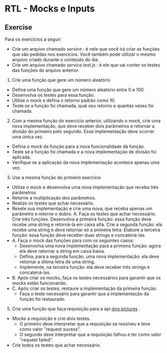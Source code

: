 # RTL - Mocks e Inputs

## Exercise

Para os exercícios a seguir:
* Crie um arquivo chamado *service* : é nele que você irá criar as funções que são pedidas nos exercícios. Você também pode utilizar o mesmo arquivo criado durante o conteúdo do dia.
* Crie um arquivo chamado *service.test.js* : é ele que vai conter os testes das funções do arquivo anterior.
1. Crie uma função que gere um número aleatório
* Defina uma função que gere um número aleatório entre 0 e 100.
* Desenvolva os testes para essa função.
* Utilize o mock e defina o retorno padrão como 10.
* Teste se a função foi chamada, qual seu retorno e quantas vezes foi chamada.
2. Com a mesma função do exercício anterior, utilizando o mock, crie uma nova implementação, que deve receber dois parâmetros e retornar a divisão do primeiro pelo segundo. Essa implementação deve ocorrer uma única vez.
* Defina o mock da função para a nova funcionalidade da função.
* Teste se a função foi chamada e a nova implementação de divisão foi aplicada.
* Verifique se a aplicação da nova implementação acontece apenas uma vez.
3. Use a mesma função do primeiro exercício
* Utilize o mock e desenvolva uma nova implementação que receba três parâmetros
* Retorne a multiplicação dos parâmetros.
* Realize os testes que achar necessário.
* Resete sua implementação e crie uma nova, que receba apenas um parâmetro e retorne o dobro.
A. Faça os testes que achar necessário.
Crie três funções.
Desenvolva a primeira função: essa função deve recebe uma string e retorná-la em caixa alta.
Crie a segunda função: ela recebe uma string e deve retornar só a primeira letra.
Elabore a terceira função: essa função deve receber duas strings e concatená-las.
* A. Faça o mock das funções para com os seguintes casos:
  * Desenvolva uma nova implementação para a primeira função: agora ela deve retornar a string em caixa baixa.
  * Defina, para a segunda função, uma nova implementação: ela deve retornar a última letra de uma string.
  * Implemente, na terceira função: ela deve receber três strings e concatená-las.
* B. Após criar os mocks, faça os testes necessários para garantir que os mocks estão funcionando.
* C. Após criar os testes, restaure a implementação da primeira função.
  * Faça o teste necessário para garantir que a implementação da função foi restaurado.
5. Crie uma função que faça requisição para a api [dog pictures](https://dog.ceo/dog-api/) .
* *Mocke* a requisição e crie dois testes.
  * O primeiro deve interpretar que a requisição se resolveu e teve como valor "request sucess".
  * O segundo deve interpretar que a requisição falhou e ter como valor "request failed".
* Crie todos os testes que achar necessário.

